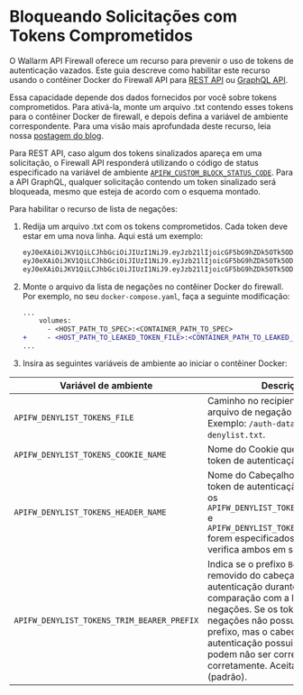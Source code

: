 # Bloqueando Solicitações com Tokens Comprometidos

O Wallarm API Firewall oferece um recurso para prevenir o uso de tokens de autenticação vazados. Este guia descreve como habilitar este recurso usando o contêiner Docker do Firewall API para [REST API](../installation-guides/docker-container.md) ou [GraphQL API](../installation-guides/graphql/docker-container.md).

Essa capacidade depende dos dados fornecidos por você sobre tokens comprometidos. Para ativá-la, monte um arquivo .txt contendo esses tokens para o contêiner Docker de firewall, e depois defina a variável de ambiente correspondente. Para uma visão mais aprofundada deste recurso, leia nossa [postagem do blog](https://lab.wallarm.com/oss-api-firewall-unveils-new-feature-blacklist-for-compromised-api-tokens-and-cookies/).

Para REST API, caso algum dos tokens sinalizados apareça em uma solicitação, o Firewall API responderá utilizando o código de status especificado na variável de ambiente [`APIFW_CUSTOM_BLOCK_STATUS_CODE`](../installation-guides/docker-container.md#apifw-custom-block-status-code). Para a API GraphQL, qualquer solicitação contendo um token sinalizado será bloqueada, mesmo que esteja de acordo com o esquema montado.

Para habilitar o recurso de lista de negações:

1. Redija um arquivo .txt com os tokens comprometidos. Cada token deve estar em uma nova linha. Aqui está um exemplo:

    ```txt
    eyJ0eXAiOiJKV1QiLCJhbGciOiJIUzI1NiJ9.eyJzb21lIjoicGF5bG9hZDk5OTk5ODIifQ.CUq8iJ_LUzQMfDTvArpz6jUyK0Qyn7jZ9WCqE0xKTCA
    eyJ0eXAiOiJKV1QiLCJhbGciOiJIUzI1NiJ9.eyJzb21lIjoicGF5bG9hZDk5OTk5ODMifQ.BinZ4AcJp_SQz-iFfgKOKPz_jWjEgiVTb9cS8PP4BI0
    eyJ0eXAiOiJKV1QiLCJhbGciOiJIUzI1NiJ9.eyJzb21lIjoicGF5bG9hZDk5OTk5ODQifQ.j5Iea7KGm7GqjMGBuEZc2akTIoByUaQc5SSX7w_qjY8
    ```
1. Monte o arquivo da lista de negações no contêiner Docker do firewall. Por exemplo, no seu `docker-compose.yaml`, faça a seguinte modificação:

    ```diff
    ...
        volumes:
          - <HOST_PATH_TO_SPEC>:<CONTAINER_PATH_TO_SPEC>
    +     - <HOST_PATH_TO_LEAKED_TOKEN_FILE>:<CONTAINER_PATH_TO_LEAKED_TOKEN_FILE>
    ...
    ```
1. Insira as seguintes variáveis de ambiente ao iniciar o contêiner Docker:

| Variável de ambiente | Descrição |
| -------------------- | ----------- |
| `APIFW_DENYLIST_TOKENS_FILE` | Caminho no recipiente para o arquivo de negação montado. Exemplo: `/auth-data/tokens-denylist.txt`. |
| `APIFW_DENYLIST_TOKENS_COOKIE_NAME` | Nome do Cookie que carrega o token de autenticação. |
| `APIFW_DENYLIST_TOKENS_HEADER_NAME` | Nome do Cabeçalho transmitindo o token de autenticação. Se ambos os `APIFW_DENYLIST_TOKENS_COOKIE_NAME` e `APIFW_DENYLIST_TOKENS_HEADER_NAME` forem especificados, o Firewall API verifica ambos em sequência. |
| `APIFW_DENYLIST_TOKENS_TRIM_BEARER_PREFIX` | Indica se o prefixo `Bearer` deve ser removido do cabeçalho de autenticação durante a comparação com a lista de negações. Se os tokens na lista de negações não possuírem este prefixo, mas o cabeçalho de autenticação possuir, os tokens podem não ser correspondidos corretamente. Aceita `true` ou `false` (padrão). |